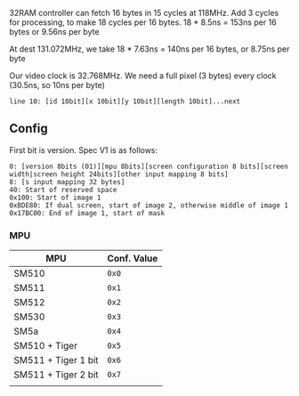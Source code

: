 32RAM controller can fetch 16 bytes in 15 cycles at 118MHz. Add 3 cycles for processing, to make 18 cycles per 16 bytes. 18 * 8.5ns = 153ns per 16 bytes or 9.56ns per byte

At dest 131.072MHz, we take 18 * 7.63ns = 140ns per 16 bytes, or 8.75ns per byte

Our video clock is 32.768MHz. We need a full pixel (3 bytes) every clock (30.5ns, so 10ns per byte)

```
line 10: [id 10bit][x 10bit][y 10bit][length 10bit]...next
```

## Config

First bit is version. Spec V1 is as follows:

```
0: [version 8bits (01)][mpu 8bits][screen configuration 8 bits][screen width|screen height 24bits][other input mapping 8 bits]
8: [s input mapping 32 bytes]
40: Start of reserved space
0x100: Start of image 1
0xBDE80: If dual screen, start of image 2, otherwise middle of image 1
0x17BC00: End of image 1, start of mask
```

### MPU

| MPU                 | Conf. Value |
| ------------------- | ----------- |
| SM510               | `0x0`       |
| SM511               | `0x1`       |
| SM512               | `0x2`       |
| SM530               | `0x3`       |
| SM5a                | `0x4`       |
| SM510 + Tiger       | `0x5`       |
| SM511 + Tiger 1 bit | `0x6`       |
| SM511 + Tiger 2 bit | `0x7`        |
|                     |             |